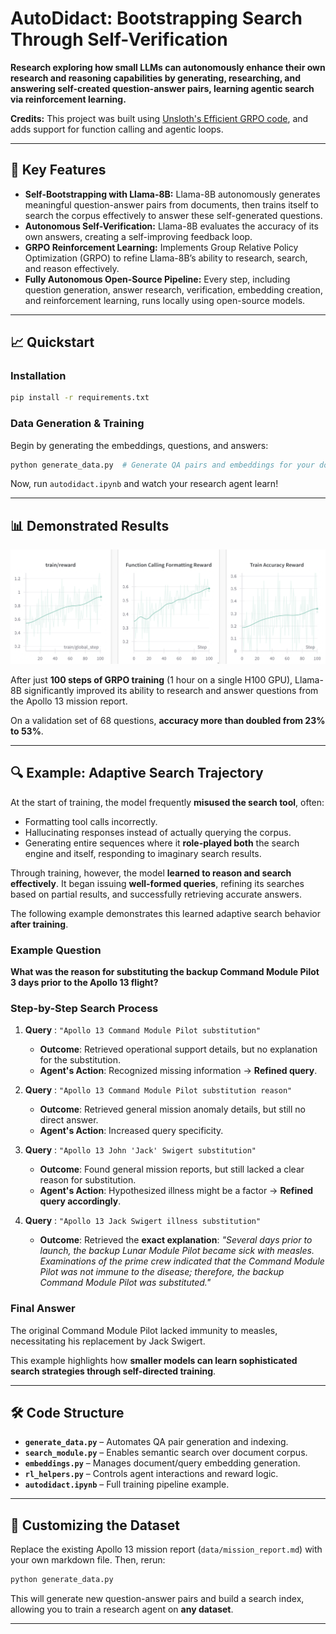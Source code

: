 # **AutoDidact: Bootstrapping Search Through Self-Verification**

**Research exploring how small LLMs can autonomously enhance their own research and reasoning capabilities by generating, researching, and answering self-created question-answer pairs, learning agentic search via reinforcement learning.**

**Credits:** This project was built using [Unsloth's Efficient GRPO code](https://unsloth.ai/blog/r1-reasoning), and adds support for function calling and agentic loops.

---

## 🚀 **Key Features**

- **Self-Bootstrapping with Llama-8B:** Llama-8B autonomously generates meaningful question-answer pairs from documents, then trains itself to search the corpus effectively to answer these self-generated questions.
- **Autonomous Self-Verification:** Llama-8B evaluates the accuracy of its own answers, creating a self-improving feedback loop.
- **GRPO Reinforcement Learning:** Implements Group Relative Policy Optimization (GRPO) to refine Llama-8B’s ability to research, search, and reason effectively.
- **Fully Autonomous Open-Source Pipeline:**
  Every step, including question generation, answer research, verification, embedding creation, and reinforcement learning, runs locally using open-source models.

---

## 📈 **Quickstart**

### **Installation**

```bash
pip install -r requirements.txt
```

### **Data Generation & Training**

Begin by generating the embeddings, questions, and answers:

```bash
python generate_data.py  # Generate QA pairs and embeddings for your documents
```

Now, run `autodidact.ipynb` and watch your research agent learn!

---


## 📊 **Demonstrated Results**

![Alt Text](./train-graph.png)

After just **100 steps of GRPO training** (1 hour on a single H100 GPU), Llama-8B significantly improved its ability to research and answer questions from the Apollo 13 mission report.

On a validation set of 68 questions, **accuracy more than doubled from 23% to 53%**.

---

## 🔍 **Example: Adaptive Search Trajectory**

At the start of training, the model frequently **misused the search tool**, often:

- Formatting tool calls incorrectly.
- Hallucinating responses instead of actually querying the corpus.
- Generating entire sequences where it **role-played both** the search engine and itself, responding to imaginary search results.

Through training, however, the model **learned to reason and search effectively**. It began issuing **well-formed queries**, refining its searches based on partial results, and successfully retrieving accurate answers.

The following example demonstrates this learned adaptive search behavior **after training**.

### **Example Question**

**What was the reason for substituting the backup Command Module Pilot 3 days prior to the Apollo 13 flight?**

### **Step-by-Step Search Process**

1. **Query** : `"Apollo 13 Command Module Pilot substitution"`

   - **Outcome**: Retrieved operational support details, but no explanation for the substitution.
   - **Agent's Action**: Recognized missing information → **Refined query**.
2. **Query** : `"Apollo 13 Command Module Pilot substitution reason"`

   - **Outcome**: Retrieved general mission anomaly details, but still no direct answer.
   - **Agent's Action**: Increased query specificity.
3. **Query** : `"Apollo 13 John 'Jack' Swigert substitution"`

   - **Outcome**: Found general mission reports, but still lacked a clear reason for substitution.
   - **Agent's Action**: Hypothesized illness might be a factor → **Refined query accordingly**.
4. **Query** : `"Apollo 13 Jack Swigert illness substitution"`

   - **Outcome**: Retrieved the **exact explanation**:
     *"Several days prior to launch, the backup Lunar Module Pilot became sick with measles. Examinations of the prime crew indicated that the Command Module Pilot was not immune to the disease; therefore, the backup Command Module Pilot was substituted."*

### **Final Answer**

The original Command Module Pilot lacked immunity to measles, necessitating his replacement by Jack Swigert.

This example highlights how **smaller models can learn sophisticated search strategies through self-directed training**.

---

## 🛠️ **Code Structure**

- **`generate_data.py`** – Automates QA pair generation and indexing.
- **`search_module.py`** – Enables semantic search over document corpus.
- **`embeddings.py`** – Manages document/query embedding generation.
- **`rl_helpers.py`** – Controls agent interactions and reward logic.
- **`autodidact.ipynb`** – Full training pipeline example.

---

## 🔬 **Customizing the Dataset**

Replace the existing Apollo 13 mission report (`data/mission_report.md`) with your own markdown file. Then, rerun:

```bash
python generate_data.py
```

This will generate new question-answer pairs and build a search index, allowing you to train a research agent on **any dataset**.

---
